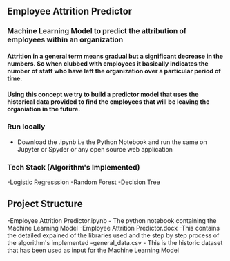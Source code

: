 ## Employee Attrition Predictor

### Machine Learning Model to predict the attribution of employees within an organization

#### Attrition in a general term means gradual but a significant decrease in the numbers. So when clubbed with employees it basically indicates the number of staff who have left the organization over a particular period of time.

#### Using this concept we try to build a predictor model that uses the historical data provided to find the employees that will be leaving the organiation in the future.

### Run locally
- Download the .ipynb i.e the Python Notebook and run the same on Jupyter or Spyder or any open source web application

### Tech Stack (Algorithm's Implemented)
-Logistic Regresssion
-Random Forest
-Decision Tree

## Project Structure
-Employee Attrition Predictor.ipynb - The python notebook containing the Machine Learning Model
-Employee Attrition Predictor.docx -This contains the detailed expained of the libraries used and the step by step process of the algorithm's implemented 
-general_data.csv - This is the historic dataset that has been used as input for the Machine Learning Model
